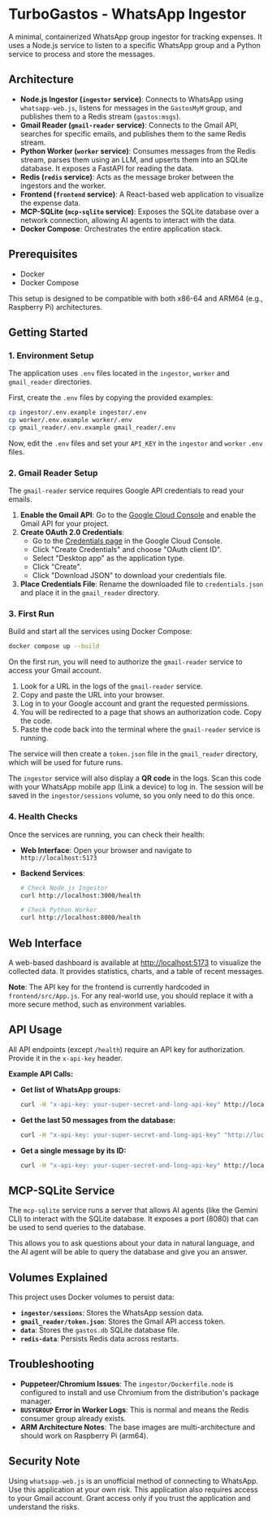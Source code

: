 # TurboGastos - WhatsApp Ingestor

A minimal, containerized WhatsApp group ingestor for tracking expenses. It uses a Node.js service to listen to a specific WhatsApp group and a Python service to process and store the messages.

## Architecture

- **Node.js Ingestor (`ingestor` service)**: Connects to WhatsApp using `whatsapp-web.js`, listens for messages in the `GastosMyM` group, and publishes them to a Redis stream (`gastos:msgs`).
- **Gmail Reader (`gmail-reader` service)**: Connects to the Gmail API, searches for specific emails, and publishes them to the same Redis stream.
- **Python Worker (`worker` service)**: Consumes messages from the Redis stream, parses them using an LLM, and upserts them into an SQLite database. It exposes a FastAPI for reading the data.
- **Redis (`redis` service)**: Acts as the message broker between the ingestors and the worker.
- **Frontend (`frontend` service)**: A React-based web application to visualize the expense data.
- **MCP-SQLite (`mcp-sqlite` service)**: Exposes the SQLite database over a network connection, allowing AI agents to interact with the data.
- **Docker Compose**: Orchestrates the entire application stack.

## Prerequisites

- Docker
- Docker Compose

This setup is designed to be compatible with both x86-64 and ARM64 (e.g., Raspberry Pi) architectures.

## Getting Started

### 1. Environment Setup

The application uses `.env` files located in the `ingestor`, `worker` and `gmail_reader` directories.

First, create the `.env` files by copying the provided examples:

```bash
cp ingestor/.env.example ingestor/.env
cp worker/.env.example worker/.env
cp gmail_reader/.env.example gmail_reader/.env
```

Now, edit the `.env` files and set your `API_KEY` in the `ingestor` and `worker` `.env` files.

### 2. Gmail Reader Setup

The `gmail-reader` service requires Google API credentials to read your emails.

1.  **Enable the Gmail API**: Go to the [Google Cloud Console](https://console.cloud.google.com/apis/library/gmail.googleapis.com) and enable the Gmail API for your project.
2.  **Create OAuth 2.0 Credentials**:
    *   Go to the [Credentials page](https://console.cloud.google.com/apis/credentials) in the Google Cloud Console.
    *   Click "Create Credentials" and choose "OAuth client ID".
    *   Select "Desktop app" as the application type.
    *   Click "Create".
    *   Click "Download JSON" to download your credentials file.
3.  **Place Credentials File**: Rename the downloaded file to `credentials.json` and place it in the `gmail_reader` directory.

### 3. First Run

Build and start all the services using Docker Compose:

```bash
docker compose up --build
```

On the first run, you will need to authorize the `gmail-reader` service to access your Gmail account.
1.  Look for a URL in the logs of the `gmail-reader` service.
2.  Copy and paste the URL into your browser.
3.  Log in to your Google account and grant the requested permissions.
4.  You will be redirected to a page that shows an authorization code. Copy the code.
5.  Paste the code back into the terminal where the `gmail-reader` service is running.

The service will then create a `token.json` file in the `gmail_reader` directory, which will be used for future runs.

The `ingestor` service will also display a **QR code** in the logs. Scan this code with your WhatsApp mobile app (Link a device) to log in. The session will be saved in the `ingestor/sessions` volume, so you only need to do this once.

### 4. Health Checks

Once the services are running, you can check their health:

- **Web Interface**: Open your browser and navigate to `http://localhost:5173`

- **Backend Services**:
  ```bash
  # Check Node.js Ingestor
  curl http://localhost:3000/health

  # Check Python Worker
  curl http://localhost:8000/health
  ```

## Web Interface

A web-based dashboard is available at [http://localhost:5173](http://localhost:5173) to visualize the collected data. It provides statistics, charts, and a table of recent messages.

**Note**: The API key for the frontend is currently hardcoded in `frontend/src/App.js`. For any real-world use, you should replace it with a more secure method, such as environment variables.

## API Usage

All API endpoints (except `/health`) require an API key for authorization. Provide it in the `x-api-key` header.

**Example API Calls:**

- **Get list of WhatsApp groups:**
  ```bash
  curl -H "x-api-key: your-super-secret-and-long-api-key" http://localhost:3000/groups
  ```

- **Get the last 50 messages from the database:**
  ```bash
  curl -H "x-api-key: your-super-secret-and-long-api-key" "http://localhost:8000/messages?limit=50"
  ```

- **Get a single message by its ID:**
  ```bash
  curl -H "x-api-key: your-super-secret-and-long-api-key" http://localhost:8000/messages/some-message-wid
  ```

## MCP-SQLite Service

The `mcp-sqlite` service runs a server that allows AI agents (like the Gemini CLI) to interact with the SQLite database. It exposes a port (8080) that can be used to send queries to the database.

This allows you to ask questions about your data in natural language, and the AI agent will be able to query the database and give you an answer.

## Volumes Explained

This project uses Docker volumes to persist data:

- **`ingestor/sessions`**: Stores the WhatsApp session data.
- **`gmail_reader/token.json`**: Stores the Gmail API access token.
- **`data`**: Stores the `gastos.db` SQLite database file.
- **`redis-data`**: Persists Redis data across restarts.

## Troubleshooting

- **Puppeteer/Chromium Issues**: The `ingestor/Dockerfile.node` is configured to install and use Chromium from the distribution's package manager.
- **`BUSYGROUP` Error in Worker Logs**: This is normal and means the Redis consumer group already exists.
- **ARM Architecture Notes**: The base images are multi-architecture and should work on Raspberry Pi (arm64).

## Security Note

Using `whatsapp-web.js` is an unofficial method of connecting to WhatsApp. Use this application at your own risk.
This application also requires access to your Gmail account. Grant access only if you trust the application and understand the risks.